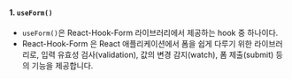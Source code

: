 
#### 1. `useForm()`

- `useForm()`은 React-Hook-Form 라이브러리에서 제공하는 hook 중 하나이다. 
- React-Hook-Form 은 React 애플리케이션에서 폼을 쉽게 다루기 위한 라이브러리로, 입력 유효성 검사(validation), 값의 변경 감지(watch), 폼 제출(submit) 등의 기능을 제공합니다.